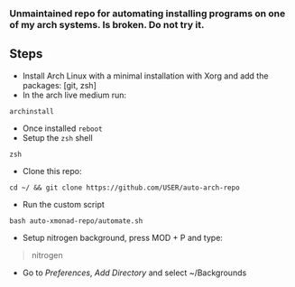 ### Unmaintained repo for automating installing programs on one of my arch systems. Is broken. Do not try it.
## Steps
- Install Arch Linux with a minimal installation with Xorg and add the packages: [git, zsh]
- In the arch live medium run:
```
archinstall
```
- Once installed `reboot`
- Setup the `zsh` shell
```
zsh
```
- Clone this repo:
```
cd ~/ && git clone https://github.com/USER/auto-arch-repo
```
- Run the custom script
```
bash auto-xmonad-repo/automate.sh
```
- Setup nitrogen background, press MOD + P and type:
> nitrogen
- Go to *Preferences*, *Add Directory* and select ~/Backgrounds
